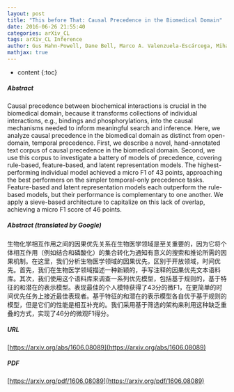 ```yaml
---
layout: post
title: "This before That: Causal Precedence in the Biomedical Domain"
date: 2016-06-26 21:55:40
categories: arXiv_CL
tags: arXiv_CL Inference
author: Gus Hahn-Powell, Dane Bell, Marco A. Valenzuela-Escárcega, Mihai Surdeanu
mathjax: true
---
```


* content
{:toc}

##### Abstract
Causal precedence between biochemical interactions is crucial in the biomedical domain, because it transforms collections of individual interactions, e.g., bindings and phosphorylations, into the causal mechanisms needed to inform meaningful search and inference. Here, we analyze causal precedence in the biomedical domain as distinct from open-domain, temporal precedence. First, we describe a novel, hand-annotated text corpus of causal precedence in the biomedical domain. Second, we use this corpus to investigate a battery of models of precedence, covering rule-based, feature-based, and latent representation models. The highest-performing individual model achieved a micro F1 of 43 points, approaching the best performers on the simpler temporal-only precedence tasks. Feature-based and latent representation models each outperform the rule-based models, but their performance is complementary to one another. We apply a sieve-based architecture to capitalize on this lack of overlap, achieving a micro F1 score of 46 points.

##### Abstract (translated by Google)
生物化学相互作用之间的因果优先关系在生物医学领域是至关重要的，因为它将个体相互作用（例如结合和磷酸化）的集合转化为通知有意义的搜索和推论所需的因果机制。在这里，我们分析生物医学领域的因果优先，区别于开放领域，时间优先。首先，我们在生物医学领域描述一种新颖的，手写注释的因果优先文本语料库。其次，我们使用这个语料库来调查一系列优先模型，包括基于规则的，基于特征的和潜在的表示模型。表现最佳的个人模特获得了43分的微F1，在更简单的时间优先任务上接近最佳表现者。基于特征的和潜在的表示模型各自优于基于规则的模型，但是它们的性能是相互补充的。我们采用基于筛选的架构来利用这种缺乏重叠的方式，实现了46分的微观F1得分。

##### URL
[https://arxiv.org/abs/1606.08089](https://arxiv.org/abs/1606.08089)

##### PDF
[https://arxiv.org/pdf/1606.08089](https://arxiv.org/pdf/1606.08089)

